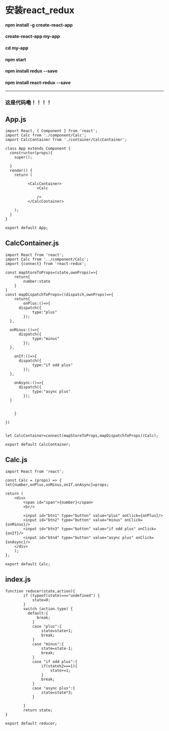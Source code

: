 # 安装react_redux

#### npm install -g create-react-app
#### create-react-app my-app
    
#### cd my-app
#### npm start
#### npm install redux --save
#### npm install react-redux --save

---

### 这是代码嘞！！！！
## App.js
    import React, { Component } from 'react';
    import Calc from './component/Calc';
    import CalcContainer from './container/CalcContainer';
    
    class App extends Component {
      constructor(props){
        super();
        
      }
      render() {
        return (
            
              <CalcContainer>
                  <Calc 
                  
                  />
              </CalcContainer>
                
        );
      }
    }
    
    export default App;
    
## CalcContainer.js

    import React from 'react';
    import Calc from '../component/Calc';
    import {connect} from 'react-redux';
    
    const mapStoreToProps=(state,ownProps)=>{
        return{
            number:state
        }
    }
    const mapDispatchToProps=((dispatch,ownProps)=>{
        return{
            onPlus:()=>{
          dispatch({
                type:"plus"
            });
      },
    
      onMinus:()=>{
          dispatch({
                type:"minus"
            });
      },
    
        onIf:()=>{
          dispatch({
                type:"if odd plus"
            });
      },
    
        onAsync:()=>{
          dispatch({
                type:"async plus"
            });
      }
    
    
        }
         
    })
    
    
    let CalcContainer=connect(mapStoreToProps,mapDispatchToProps)(Calc);
    
    export default CalcContainer;
    
## Calc.js
    
    import React from 'react';

    const Calc = (props) => {
    let{number,onPlus,onMinus,onIf,onAsync}=props;

    return (
        <div>
            <span id="span">{number}</span>
            <br/>

            <input id="btn1" type="button" value="plus" onClick={onPlus}/>
            <input id="btn2" type="button" value="minus" onClick={onMinus}/>
            <input id="btn3" type="button" value="if odd plus" onClick={onIf}/>
            <input id="btn4" type="button" value="async plus" onClick={onAsync}/>
        </div>
        );
    };
    
    export default Calc;
    
## index.js

    function reducer(state,action){
            if (typeof(state)==="undefined") {
                state=0;
            }
            switch (action.type) {
              default:{
                  break;
                }
                case "plus":{
                    state=state+1;
                    break;
                }  
                case "minus":{
                    state=state-1;
                    break;
                } 
                case "if odd plus":{
                    if(state%2===1){
                        state+=1;
                    }
                    break;
                } 
                case "async plus":{
                    state=state*3;
                } 
                
            }
            return state;
    }
    
    export default reducer;